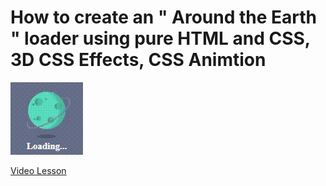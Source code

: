 # How to create an " Around the Earth " loader using pure HTML and CSS, 3D CSS Effects, CSS Animtion

<img src="../../img/loader_13.gif" alt="loader" />

[Video Lesson](https://www.youtube.com/watch?v=-qY9veAW164)
